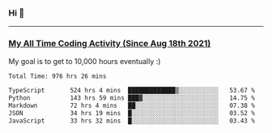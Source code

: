 ### Hi 🙂

---

### <a href="https://wakatime.com/@Eroxl">My All Time Coding Activity (Since Aug 18th 2021)</a>
My goal is to get to 10,000 hours eventually :)
<!--START_SECTION:waka-->

```txt
Total Time: 976 hrs 26 mins

TypeScript       524 hrs 4 mins  █████████████▒░░░░░░░░░░░   53.67 %
Python           143 hrs 59 mins ███▓░░░░░░░░░░░░░░░░░░░░░   14.75 %
Markdown         72 hrs 4 mins   ██░░░░░░░░░░░░░░░░░░░░░░░   07.38 %
JSON             34 hrs 19 mins  █░░░░░░░░░░░░░░░░░░░░░░░░   03.52 %
JavaScript       33 hrs 32 mins  █░░░░░░░░░░░░░░░░░░░░░░░░   03.43 %
```

<!--END_SECTION:waka-->
